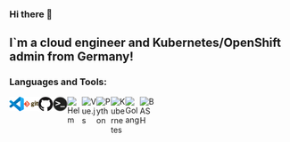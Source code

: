 ### Hi there 👋

## I`m a cloud engineer and Kubernetes/OpenShift admin from Germany!

### Languages and Tools:

<img align="left" alt="Visual Studio Code" width="26px" src="https://raw.githubusercontent.com/github/explore/80688e429a7d4ef2fca1e82350fe8e3517d3494d/topics/visual-studio-code/visual-studio-code.png" />
<img align="left" alt="Git" width="26px" src="https://raw.githubusercontent.com/github/explore/80688e429a7d4ef2fca1e82350fe8e3517d3494d/topics/git/git.png" />
<img align="left" alt="GitHub" width="26px" src="https://raw.githubusercontent.com/github/explore/78df643247d429f6cc873026c0622819ad797942/topics/github/github.png" />
<img align="left" alt="Terminal" width="26px" src="https://raw.githubusercontent.com/github/explore/80688e429a7d4ef2fca1e82350fe8e3517d3494d/topics/terminal/terminal.png" />
<img align="left" alt="Helm" width="26px" src="https://helm.sh/img/helm.svg" />
<img align="left" alt="Vue.js" width="26px" src="https://cdn3.iconfinder.com/data/icons/logos-and-brands-adobe/512/367_Vuejs-512.png" />
<img align="left" alt="Python" width="26px" src="https://cdn3.iconfinder.com/data/icons/logos-and-brands-adobe/512/267_Python-512.png" />
<img align="left" alt="Kubernetes" width="26px" src="https://user-images.githubusercontent.com/19824574/41482054-47a3a702-70a2-11e8-9561-de51c5f71220.png" />
<img align="left" alt="Golang" width="26px" src="https://go.dev/blog/go-brand/Go-Logo/SVG/Go-Logo_Aqua.svg" />
<img align="left" alt="BASH" width="26px" src="https://www.svgrepo.com/show/353475/bash.svg" />

<br />
